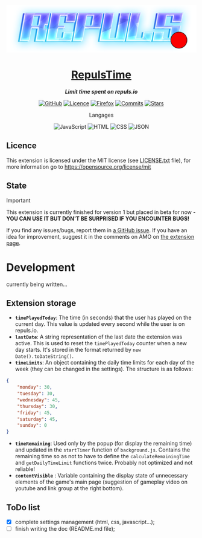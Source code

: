 <div align="center">

![GitHub](icons/banner.svg)

# [RepulsTime]
***Limit time spent on repuls.io***

[![GitHub](https://img.shields.io/badge/GitHub-%23121011.svg?logo=github&logoColor=white)](https://github.com/pandaroux007/RepulsTime)
[![Licence](https://img.shields.io/badge/License-MIT-brightgreen.svg)](https://github.com/pandaroux007/RepulsTime/blob/main/LICENCE.txt)
[![Firefox](https://img.shields.io/badge/Firefox-FF7139?logo=Firefox&logoColor=white&style=flat)](https://addons.mozilla.org/fr/firefox/addon/repulstime/)
[![Commits](https://img.shields.io/github/commit-activity/t/pandaroux007/RepulsTime)](https://github.com/pandaroux007/RepulsTime/commits/main/)
[![Stars](https://img.shields.io/github/stars/pandaroux007/RepulsTime.svg?style=social&label=Stars)](https://github.com/pandaroux007/RepulsTime)

Langages

![JavaScript](https://img.shields.io/badge/JavaScript-F7DF1E?logo=javascript&logoColor=000)
![HTML](https://img.shields.io/badge/HTML-%23E34F26.svg?logo=html5&logoColor=white)
![CSS](https://img.shields.io/badge/CSS-1572B6?logo=css3&logoColor=fff)
![JSON](https://img.shields.io/badge/JSON-000?logo=json&logoColor=fff)
</div>

## Licence
This extension is licensed under the MIT license (see [LICENSE.txt](LICENCE.txt) file), for more information go to https://opensource.org/license/mit

## State
> [!IMPORTANT]
> This extension is currently finished for version 1 but placed in beta for now - **YOU CAN USE IT BUT DON'T BE SURPRISED IF YOU ENCOUNTER BUGS!**

If you find any issues/bugs, report them in [a GitHub issue](https://www.github.com/pandaroux007/RepulsTime/issues). If you have an idea for improvement, suggest it in the comments on AMO on [the extension page](https://addons.mozilla.org/fr/firefox/addon/repulstime/).

# Development
currently being written...
## Extension storage
- **`timePlayedToday`**: The time (in seconds) that the user has played on the current day. This value is updated every second while the user is on repuls.io.
- **`lastDate`**: A string representation of the last date the extension was active. This is used to reset the `timePlayedToday` counter when a new day starts. It's stored in the format returned by `new Date().toDateString()`.
- **`timeLimits`**: An object containing the daily time limits for each day of the week (they can be changed in the settings). The structure is as follows:
```json
{
    "monday": 30,
    "tuesday": 30,
    "wednesday": 45,
    "thursday": 30,
    "friday": 45,
    "saturday": 45,
    "sunday": 0
}
```
- **`timeRemaining`**: Used only by the popup (for display the remaining time) and updated in the `startTimer` function of `background.js`. Contains the remaining time so as not to have to define the `calculateRemainingTime` and `getDailyTimeLimit` functions twice. Probably not optimized and not reliable!
- **`contentVisible`** : Variable containing the display state of unnecessary elements of the game's main page (suggestion of gameplay video on youtube and link group at the right bottom).

## ToDo list
- [x] complete settings management (html, css, javascript...);
- [ ] finish writing the doc (README.md file);

[RepulsTime]: https://addons.mozilla.org/fr/firefox/addon/repulstime/